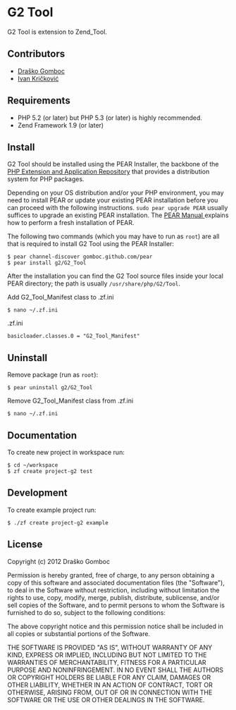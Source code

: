 G2 Tool
=======

G2 Tool is extension to Zend_Tool.

Contributors
------------

* [Draško Gomboc](https://github.com/gomboc)
* [Ivan Kričković](https://github.com/ivankoni)

Requirements
------------

* PHP 5.2 (or later) but PHP 5.3 (or later) is highly recommended.
* Zend Framework 1.9 (or later)

Install
-------

G2 Tool should be installed using the PEAR Installer, the backbone of the [PHP Extension and Application Repository](http://pear.php.net/) that provides a distribution system for PHP packages.

Depending on your OS distribution and/or your PHP environment, you may need to install PEAR or update your existing PEAR installation before you can proceed with the following instructions. `sudo pear upgrade PEAR` usually suffices to upgrade an existing PEAR installation. The [PEAR Manual ](http://pear.php.net/manual/en/installation.getting.php) explains how to perform a fresh installation of PEAR.

The following two commands (which you may have to run as `root`) are all that is required to install G2 Tool using the PEAR Installer:

    $ pear channel-discover gomboc.github.com/pear
    $ pear install g2/G2_Tool

After the installation you can find the G2 Tool source files inside your local PEAR directory; the path is usually `/usr/share/php/G2/Tool`.

Add G2_Tool_Manifest class to .zf.ini

	$ nano ~/.zf.ini
	
.zf.ini

	basicloader.classes.0 = "G2_Tool_Manifest"
	
Uninstall
---------

Remove package (run as `root`):

	$ pear uninstall g2/G2_Tool
	
Remove G2_Tool_Manifest class from .zf.ini

	$ nano ~/.zf.ini

Documentation
-------------

To create new project in workspace run:

	$ cd ~/workspace
	$ zf create project-g2 test

Development
-----------

To create example project run:

	$ ./zf create project-g2 example
	
License
-------

Copyright (c) 2012 Draško Gomboc

Permission is hereby granted, free of charge, to any person obtaining a copy of this software and associated documentation files (the "Software"), to deal in the Software without restriction, including without limitation the rights to use, copy, modify, merge, publish, distribute, sublicense, and/or sell copies of the Software, and to permit persons to whom the Software is furnished to do so, subject to the following conditions:

The above copyright notice and this permission notice shall be included in all copies or substantial portions of the Software.

THE SOFTWARE IS PROVIDED "AS IS", WITHOUT WARRANTY OF ANY KIND, EXPRESS OR IMPLIED, INCLUDING BUT NOT LIMITED TO THE WARRANTIES OF MERCHANTABILITY, FITNESS FOR A PARTICULAR PURPOSE AND NONINFRINGEMENT. IN NO EVENT SHALL THE AUTHORS OR COPYRIGHT HOLDERS BE LIABLE FOR ANY CLAIM, DAMAGES OR OTHER LIABILITY, WHETHER IN AN ACTION OF CONTRACT, TORT OR OTHERWISE, ARISING FROM, OUT OF OR IN CONNECTION WITH THE SOFTWARE OR THE USE OR OTHER DEALINGS IN THE SOFTWARE.